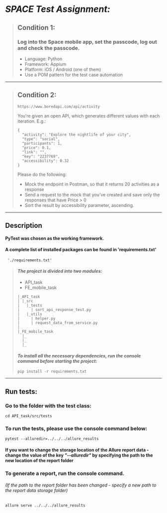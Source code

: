 # *SPACE Test Assignment:*
>## Condition 1:
> ### Log into the Space mobile app, set the passcode, log out and check the passcode.
>    - Language: Python
>    - Framework: Appium
>    - Platform: iOS / Android (one of them)
>    - Use a POM pattern for the test case automation
---

>## Condition 2:
> ~~~
> https://www.boredapi.com/api/activity
> ~~~
>  You’re given an open API, which generates different values with each iteration. E.g.: 
> ~~~
> { 
>   "activity": "Explore the nightlife of your city",
>   "type": "social",
>   "participants": 1,
>   "price": 0.1,
>   "link": "",
>   "key": "2237769",
>   "accessibility": 0.32
> }
> ~~~
> Please do the following:
> - Mock the endpoint in Postman, so that it returns 20 activities as a response 
> - Send a request to the mock that you’ve created and save only the responses that have Price > 0 
> - Sort the result by accessibility parameter, ascending.
---

## Description
#### PyTest was chosen as the working framework.
#### A complete list of installed packages can be found in 'requirements.txt'
~~~
 './requirements.txt'
~~~
> #### *The project is divided into two modules:*
> - API_task
> - FE_mobile_task
> ~~~
> |_API_task
> | |_src
> |   |_tests
> |     | sort_api_response_test.py
> |   |_utils
> |     | helper.py
> |     | request_data_from_service.py
> |
> |_FE_mobile_task
>   |_
>   |_
>   |_
> ~~~
> 
> #### *To install all the necessary dependencies, run the console command before starting the project:* 
> ~~~
> pip install -r requirements.txt
> ~~~
---
## Run tests:
### Go to the folder with the test class: 
~~~
cd API_task/src/tests
~~~
### To run the tests, please use the console command below:
~~~
pytest --alluredir=../../../allure_results
~~~
#### If you want to change the storage location of the Allure report data - change the value of the key *"--alluredir"* by specifying the path to the new location of the report folder
####
### To generate a report, run the console command.
###### _(If the path to the report folder has been changed - specify a new path to the report data storage folder)_
~~~
allure serve ../../../allure_results
~~~
